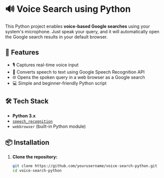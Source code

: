 # 🔊 Voice Search using Python

This Python project enables **voice-based Google searches** using your system's microphone. Just speak your query, and it will automatically open the Google search results in your default browser.



## 🚀 Features

- 🎙️ Captures real-time voice input
- 🧠 Converts speech to text using Google Speech Recognition API
- 🌐 Opens the spoken query in a web browser as a Google search
- 💻 Simple and beginner-friendly Python script


## 🛠️ Tech Stack

- **Python 3.x**
- [`speech_recognition`](https://pypi.org/project/SpeechRecognition/)
- `webbrowser` (built-in Python module)

## 📦 Installation

1. **Clone the repository:**
   ```bash
   git clone https://github.com/yourusername/voice-search-python.git
   cd voice-search-python
